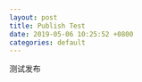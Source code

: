 ```yaml
---
layout: post
title: Publish Test
date: 2019-05-06 10:25:52 +0800
categories: default
---
```


测试发布

